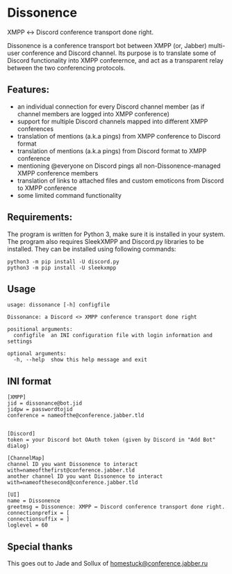 # Dissonɐnce

XMPP ↔ Discord conference transport done right.

Dissonɐnce is a conference transport bot between XMPP (or, Jabber) multi-user conference and Discord channel. Its purpose is to translate some of Discord functionality into XMPP conferernce, and act as a transparent relay between the two conferencing protocols.

## Features:
 - an individual connection for every Discord channel member (as if channel members are logged into XMPP conference)
 - support for multiple Discord channels mapped into different XMPP conferences
 - translation of mentions (a.k.a pings) from XMPP conference to Discord format
 - translation of mentions (a.k.a pings) from Discord format to XMPP conference
 - mentioning @everyone on Discord pings all non-Dissonɐnce-managed XMPP conference members
 - translation of links to attached files and custom emoticons from Discord to XMPP conference
 - some limited command functionality

## Requirements:
The program is written for Python 3, make sure it is installed in your system.
The program also requires SleekXMPP and Discord.py libraries to be installed. They can be installed using following commands:
```
python3 -m pip install -U discord.py
python3 -m pip install -U sleekxmpp
```

## Usage
```
usage: dissonance [-h] configfile

Dissonance: a Discord <> XMPP conference transport done right

positional arguments:
  configfile  an INI configuration file with login information and settings

optional arguments:
  -h, --help  show this help message and exit
```

## INI format
```
[XMPP]
jid = dissonance@bot.jid
jidpw = passwordtojid
conference = nameofthe@conference.jabber.tld


[Discord]
token = your Discord bot OAuth token (given by Discord in "Add Bot" dialog)

[ChannelMap]
channel ID you want Dissonɐnce to interact with=nameofthefirst@conference.jabber.tld
another channel ID you want Dissonɐnce to interact with=nameofthesecond@conference.jabber.tld

[UI]
name = Dissonɐnce
greetmsg = Dissonɐnce: XMPP ↔ Discord conference transport done right.
connectionprefix = [
connectionsuffix = ]
loglevel = 60
```

## Special thanks
This goes out to Jade and Sollux of homestuck@conference.jabber.ru
